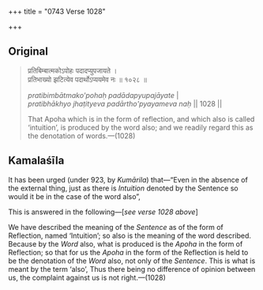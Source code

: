 +++
title = "0743 Verse 1028"

+++
## Original 
>
> प्रतिबिम्बात्मकोऽपोहः पदादप्युपजायते ।  
> प्रतिभाख्यो झटित्येव पदार्थोऽप्ययमेव नः ॥ १०२८ ॥ 
>
> *pratibimbātmako'pohaḥ padādapyupajāyate* \|  
> *pratibhākhyo jhaṭityeva padārtho'pyayameva naḥ* \|\| 1028 \|\| 
>
> That Apoha which is in the form of reflection, and which also is called ‘intuition’, is produced by the word also; and we readily regard this as the denotation of words.—(1028)



## Kamalaśīla

It has been urged (under 923, by *Kumārila*) that—“Even in the absence of the external thing, just as there is *Intuition* denoted by the Sentence so would it be in the case of the word also”,

This is answered in the following—[*see verse 1028 above*]

We have described the meaning of the *Sentence* as of the form of Reflection, named ‘Intuition’; so also is the meaning of the word described. Because by the *Word* also, what is produced is the *Apoha* in the form of Reflection; so that for us the *Apoha* in the form of the Reflection is held to be the denotation of the *Word* also, not only of the *Sentence*. This is what is meant by the term ‘also’, Thus there being no difference of opinion between us, the complaint against us is not right.—(1028)


